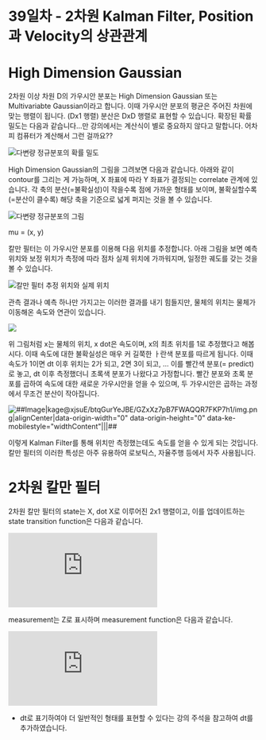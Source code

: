 # 39일차 - 2차원 Kalman Filter, Position과 Velocity의 상관관계
# High Dimension Gaussian

2차원 이상 차원 D의 가우시안 분포는 High Dimension Gaussian 또는 Multivariabte Gaussian이라고 합니다. 이때 가우시안 분포의 평균은 주어진 차원에 맞는 행렬이 됩니다. (Dx1 행렬) 분산은 DxD 행렬로 표현할 수 있습니다. 확장된 확률 밀도는 다음과 같습니다...만 강의에서는 계산식이 별로 중요하지 않다고 말합니다. 어차피 컴퓨터가 계산해서 그런 걸까요??

![다변량 정규분포의 확률 밀도](https://wikimedia.org/api/rest_v1/media/math/render/svg/134909956e76f262655f5a4cddedc792c19b55ea)

High Dimension Gaussian의 그림을 그려보면 다음과 같습니다. 아래와 같이 contour를 그리는 게 가능하며, X 좌표에 따라 Y 좌표가 결정되는 correlate 관계에 있습니다. 각 축의 분산(=불확실성)이 작을수록 점에 가까운 형태를 보이며, 불확실할수록(=분산이 클수록) 해당 축을 기준으로 넓게 퍼지는 것을 볼 수 있습니다.

![다변량 정규분포의 그림](https://kr.mathworks.com/help/stats/computecumulativeprobabilitiesoverregionsexample_01_ko_KR.png)

mu = (x, y)

칼만 필터는 이 가우시안 분포를 이용해 다음 위치를 추정합니다. 아래 그림을 보면 예측 위치와 보정 위치가 측정에 따라 점차 실제 위치에 가까워지며, 일정한 궤도를 갖는 것을 볼 수 있습니다.

![칼만 필터 추정 위치와 실제 위치](https://www.mathworks.com/help/examples/driving/win64/ConstructConstantVelocityLinearKalmanFilterExample_01.png)

관측 결과나 예측 하나만 가지고는 이러한 결과를 내기 힘들지만, 물체의 위치는 물체가 이동해온 속도와 연관이 있습니다.

![](https://t1.daumcdn.net/cfile/tistory/9979044E5C1F356C2B)

위 그림처럼 x는 물체의 위치, x dot은 속도이며, x의 최초 위치를 1로 추정했다고 해봅시다. 이때 속도에 대한 불확실성은 매우 커 길쭉한 ㅏ란색 분포를 따르게 됩니다. 이때 속도가 1이면 dt 이후 위치는 2가 되고, 2면 3이 되고, ... 이를 빨간색 분포(= predict)로 놓고, dt 이후 측정했더니 초록색 분포가 나왔다고 가정합니다. 빨간 분포와 초록 분포를 곱하여 속도에 대한 새로운 가우시안을 얻을 수 있으며, 두 가우시안은 곱하는 과정에서 무조건 분산이 작아집니다.

![##_Image|kage@xjsuE/btqGurYeJBE/GZxXz7pB7FWAQQR7FKP7h1/img.png|alignCenter|data-origin-width="0" data-origin-height="0" data-ke-mobilestyle="widthContent"|||_##](https://img1.daumcdn.net/thumb/R1280x0/?scode=mtistory2&fname=https%3A%2F%2Fblog.kakaocdn.net%2Fdn%2FxjsuE%2FbtqGurYeJBE%2FGZxXz7pB7FWAQQR7FKP7h1%2Fimg.png)

이렇게 Kalman Filter를 통해 위치만 측정했는데도 속도를 얻을 수 있게 되는 것입니다. 칼만 필터의 이러한 특성은 아주 유용하여 로보틱스, 자율주행 등에서 자주 사용됩니다.

# 2차원 칼만 필터

2차원 칼만 필터의 state는 X, dot X로 이루어진 2x1 행렬이고, 이를 업데이트하는 state transition function은 다음과 같습니다.

![](https://latex.codecogs.com/png.latex?%5Cbg_white&space;%5Cbinom%7BX%7D%7B%5Cdot&space;X%7D&space;%5Cleftarrow&space;%5Cbegin%7Bpmatrix%7D&space;1&space;&&space;dt%5C&space;0&space;&&space;1&space;%5Cend%7Bpmatrix%7D%5Cbinom%7BX%7D%7B%5Cdot&space;X%7D)

measurement는 Z로 표시하며 measurement function은 다음과 같습니다.

![](https://latex.codecogs.com/png.latex?%5Cbg_white&space;Z&space;%5Cleftarrow&space;%5Cbegin%7Bpmatrix%7D&space;1&space;&&space;0&space;%5Cend%7Bpmatrix%7D%5Cbinom%7BX%7D%7B%5Cdot&space;X%7D)

-   dt로 표기하여야 더 일반적인 형태를 표현할 수 있다는 강의 주석을 참고하여 dt를 추가하였습니다.